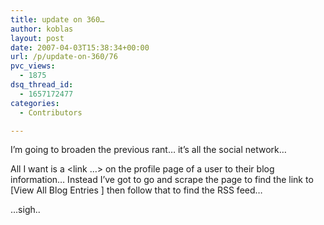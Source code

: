 ```yaml
---
title: update on 360…
author: koblas
layout: post
date: 2007-04-03T15:38:34+00:00
url: /p/update-on-360/76
pvc_views:
  - 1875
dsq_thread_id:
  - 1657172477
categories:
  - Contributors

---
```

I&#8217;m going to broaden the previous rant&#8230; it&#8217;s all the social network&#8230;
  
All I want is a <link &#8230;> on the profile page of a user to their blog information&#8230; Instead I&#8217;ve got to go and scrape the page to find the link to [View All Blog Entries ] then follow that to find the RSS feed&#8230;
  
&#8230;sigh..